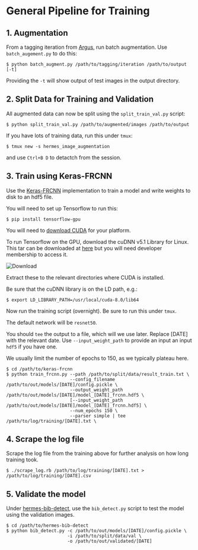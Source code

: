 # General Pipeline for Training

## 1. Augmentation

From a tagging iteration from [Argus](http://github.com/alexcu/argus), run batch
augmentation. Use `batch_augement.py` to do this:

```
$ python batch_augment.py /path/to/tagging/iteration /path/to/output [-t]
```

Providing the `-t` will show output of test images in the output directory.

## 2. Split Data for Training and Validation

All augmented data can now be split using the `split_train_val.py` script:

```
$ python split_train_val.py /path/to/augmented/images /path/to/output
```

If you have lots of training data, run this under `tmux`:

```
$ tmux new -s hermes_image_augmentation
```

and use `Ctrl+B D` to detactch from the session.

## 3. Train using Keras-FRCNN

Use the [Keras-FRCNN](https://github.com/alexcu/keras-frcnn) implementation
to train a model and write weights to disk to an hdf5 file.

You will need to set up Tensorflow to run this:

```
$ pip install tensorflow-gpu
```

You will need to [download CUDA](https://developer.nvidia.com/cuda-downloads)
for your platform.

To run Tensorflow on the GPU, download the cuDNN v5.1 Library for Linux.
This tar can be downloaded at [here](https://developer.nvidia.com/rdp/cudnn-download)
but you will need developer membership to access it.

![Download](https://i.imgur.com/zaBTptB.png)

Extract these to the relevant directories where CUDA is installed.

Be sure that the cuDNN library is on the LD path, e.g.:

```
$ export LD_LIBRARY_PATH=/usr/local/cuda-8.0/lib64
```

Now run the training script (overnight). Be sure to run this under `tmux`.

The default network will be `resnet50`.

You should `tee` the output to a file, which will we use later. Replace [DATE]
with the relevant date. Use `--input_weight_path` to provide an input an input
`hdf5` if you have one.

We usually limit the number of epochs to 150, as we typically plateau here.

```
$ cd /path/to/keras-frcnn
$ python train_frcnn.py --path /path/to/split/data/result_train.txt \
                        --config_filename /path/to/out/models/[DATE]/config.pickle \
                        --output_weight_path /path/to/out/models/[DATE]/model_[DATE]_frcnn.hdf5 \
                        [--input_weight_path /path/to/out/models/[DATE]/model_[DATE]_frcnn.hdf5] \
                        --num_epochs 150 \
                        --parser simple | tee /path/to/log/training/[DATE].txt \
```

## 4. Scrape the log file

Scrape the log file from the training above for further analysis on how long
training took.

```
$ ./scrape_log.rb /path/to/log/training/[DATE].txt > /path/to/log/training/[DATE].csv
```

## 5. Validate the model

Under [hermes-bib-detect](https://github.com/alexcu/hermes-bib-detect), use
the `bib_detect.py` script to test the model using the validation images.

```
$ cd /path/to/hermes-bib-detect
$ python bib_detect.py -c /path/to/out/models/[DATE]/config.pickle \
                       -i /path/to/split/data/val \
                       -o /path/to/out/validated/[DATE]
```

